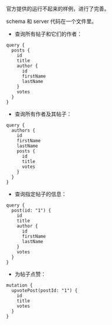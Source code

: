 官方提供的运行不起来的样例，进行了完善。

schema 和 server 代码在一个文件里。


- 查询所有帖子和它们的作者：
```
query {
  posts {
    id
    title
    author {
      id
      firstName
      lastName
    }
    votes
  }
}
```

- 查询所有作者及其帖子：
```
query {
  authors {
    id
    firstName
    lastName
    posts {
      id
      title
      votes
    }
  }
}
```

- 查询指定帖子的信息：
```
query {
  post(id: "1") {
    id
    title
    author {
      id
      firstName
      lastName
    }
    votes
  }
}
```

- 为帖子点赞：
```
mutation {
  upvotePost(postId: "1") {
    id
    title
    votes
  }
}
```